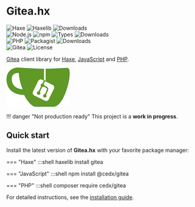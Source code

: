 # Gitea.hx
![Haxe](https://badgen.net/badge/haxe/%3E%3D4.1.0/green) ![Haxelib](https://badgen.net/haxelib/v/gitea) ![Downloads](https://badgen.net/haxelib/d/gitea)  
![Node.js](https://badgen.net/npm/node/@cedx/gitea) ![npm](https://badgen.net/npm/v/@cedx/gitea) ![Types](https://badgen.net/npm/types/@cedx/gitea) ![Downloads](https://badgen.net/npm/dt/@cedx/gitea)  
![PHP](https://badgen.net/packagist/php/cedx/gitea) ![Packagist](https://badgen.net/packagist/v/cedx/gitea) ![Downloads](https://badgen.net/packagist/dt/cedx/gitea)  
![Gitea](https://badgen.net/badge/gitea/api%201.1.1/blue) ![License](https://badgen.net/badge/license/MIT/blue)

[Gitea](https://gitea.io) client library for [Haxe](https://haxe.org),
[JavaScript](https://developer.mozilla.org/en-US/docs/Web/JavaScript) and [PHP](https://www.php.net).

![Gitea](img/gitea.png)

!!! danger "Not production ready"
	This project is a **work in progress**.

## Quick start
Install the latest version of **Gitea.hx** with your favorite package manager:

=== "Haxe"
		:::shell
		haxelib install gitea

=== "JavaScript"
		:::shell
		npm install @cedx/gitea

=== "PHP"
		:::shell
		composer require cedx/gitea

For detailed instructions, see the [installation guide](installation.md).
